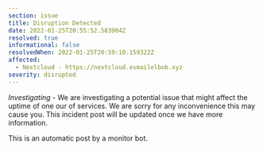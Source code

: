 ```yaml
---
section: issue
title: Disruption Detected
date: 2022-01-25T20:55:52.583904Z
resolved: true
informational: false
resolvedWhen: 2022-01-25T20:59:10.159322Z
affected:
  - Nextcloud - https://nextcloud.esmailelbob.xyz
severity: disrupted
---
```

*Investigating* - We are investigating a potential issue that might affect the uptime of one our of services. We are sorry for any inconvenience this may cause you. This incident post will be updated once we have more information.

This is an automatic post by a monitor bot.
        